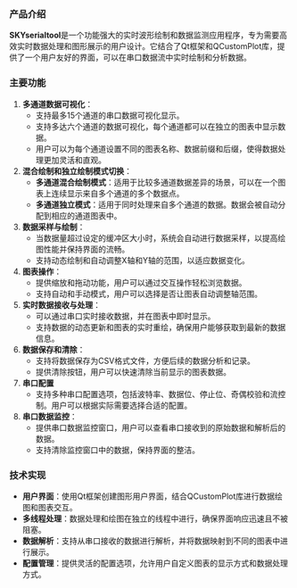 ### 产品介绍

**SKYserialtool**是一个功能强大的实时波形绘制和数据监测应用程序，专为需要高效实时数据处理和图形展示的用户设计。它结合了Qt框架和QCustomPlot库，提供了一个用户友好的界面，可以在串口数据流中实时绘制和分析数据。

### 主要功能
1. **多通道数据可视化**：
    - 支持最多15个通道的串口数据可视化显示。
    - 支持多达六个通道的数据可视化，每个通道都可以在独立的图表中显示数据。
    - 用户可以为每个通道设置不同的图表名称、数据前缀和后缀，使得数据处理更加灵活和直观。
2. **混合绘制和独立绘制模式切换**：
    - **多通道混合绘制模式**：适用于比较多通道数据差异的场景，可以在一个图表上连续显示来自多个通道的多个数据点。
    - **多通道独立模式**：适用于同时处理来自多个通道的数据。数据会被自动分配到相应的通道图表中。
3. **数据采样与绘制**：
    - 当数据量超过设定的缓冲区大小时，系统会自动进行数据采样，以提高绘图性能并保持界面的流畅。
    - 支持动态绘制和自动调整X轴和Y轴的范围，以适应数据变化。
4. **图表操作**：
    - 提供缩放和拖动功能，用户可以通过交互操作轻松浏览数据。
    - 支持自动和手动模式，用户可以选择是否让图表自动调整轴范围。
5. **实时数据接收与处理**：
    - 可以通过串口实时接收数据，并在图表中即时显示。
    - 支持数据的动态更新和图表的实时重绘，确保用户能够获取到最新的数据信息。
6. **数据保存和清除**：
    - 支持将数据保存为CSV格式文件，方便后续的数据分析和记录。
    - 提供清除按钮，用户可以快速清除当前显示的图表数据。
7. **串口配置**
    - 支持多种串口配置选项，包括波特率、数据位、停止位、奇偶校验和流控制。用户可以根据实际需要选择合适的配置。
8. **串口数据监控**：
    - 提供串口数据监控窗口，用户可以查看串口接收到的原始数据和解析后的数据。
    - 支持清除监控窗口中的数据，保持界面的整洁。
### 技术实现
- **用户界面**：使用Qt框架创建图形用户界面，结合QCustomPlot库进行数据绘图和图表交互。
- **多线程处理**：数据处理和绘图在独立的线程中进行，确保界面响应迅速且不被阻塞。
- **数据解析**：支持从串口接收的数据进行解析，并将数据映射到不同的图表中进行展示。
- **配置管理**：提供灵活的配置选项，允许用户自定义图表的显示方式和数据处理方式。
